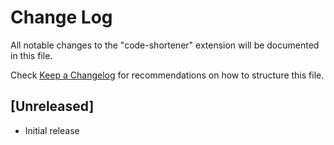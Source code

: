 # Change Log

All notable changes to the "code-shortener" extension will be documented in this file.

Check [Keep a Changelog](http://keepachangelog.com/) for recommendations on how to structure this file.

## [Unreleased]

- Initial release